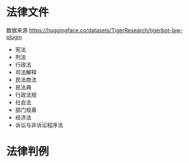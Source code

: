 # 法律文件

数据来源 https://huggingface.co/datasets/TigerResearch/tigerbot-law-plugin

- 宪法
- 刑法
- 行政法
- 司法解释
- 民法商法
- 民法典
- 行政法规
- 社会法
- 部门规章
- 经济法
- 诉讼与非诉讼程序法

# 法律判例

